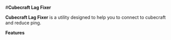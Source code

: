 #**Cubecraft Lag Fixer**

**Cubecraft Lag Fixer** is a utility designed to help you to connect to cubecraft and reduce ping. 

**Features**

